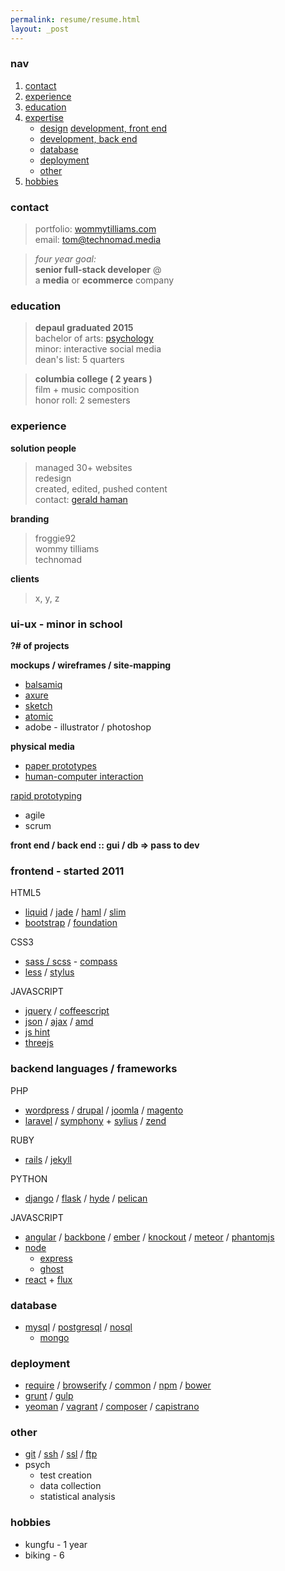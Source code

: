 ```yaml
---
permalink: resume/resume.html
layout: _post
---
```

            
<!-- 
<a href="../assets/resume-tommyWilliams-headshot.pdf" target="_blank">view in a new tab</a> -  <a href="../assets/resume-tommyWilliams-headshot.pdf" download>download</a>
-->

### nav

1.  [contact](#contact)
2.  [experience](#experience)
3.  [education](#education)
4.  [expertise](#expertise)
    *   [design](#ui-ux) [development, front end](#front)
    *   [development, back end](#back)
    *   [database](#database)
    *   [deployment](#deployment)
    *   [other](#other)
5.  [hobbies](#hobbies)

### <span id="contact">contact</span>

> portfolio: [wommytilliams.com](https://wommytilliams.com)  
> email: [tom@technomad.media](mailto:tom@technomad.media)

<!-- phone:   [312 818 9011](tel:312-818-9011)
address:   [1426 W Chestnut #1R Chicago IL 60642](https://www.google.com/maps/place/1426+W+Chestnut+St,+Chicago,+IL+60642/@41.898204,-87.663567,17z/data=!4m2!3m1!1s0x880fd2d37995e65f:0x4a79f787069b8ac) -->

> _four year goal:_  
> **senior full-stack developer** @  
> a **media** or **ecommerce** company

### <span id="education">education</span>

> **depaul graduated 2015**  
> bachelor of arts: [psychology](#psych)  
> minor: interactive social media  
> dean's list: 5 quarters

> **columbia college ( 2 years )**  
> film + music composition  
> honor roll: 2 semesters

### <span id="experience">experience</span>

**solution people**

> managed 30+ websites  
> redesign  
> created, edited, pushed content  
> contact: [gerald haman](mailto:solutionman@solutionpeople.com)

**branding**

> froggie92  
> wommy tilliams  
> technomad

**clients**

> x, y, z

### <span id="ui-ux">ui-ux - minor in school</span>

**?# of projects**

**mockups / wireframes / site-mapping**

*   [balsamiq](https://balsamiq.com/)
*   [axure](https://www.axure.com/)
*   [sketch](https://bohemiancoding.com/sketch/)
*   [atomic](https://atomic.io/)
*   adobe - illustrator / photoshop

**physical media**

*   [paper prototypes](https://en.wikipedia.org/wiki/Paper_prototyping)
*   [human-computer interaction](https://en.wikipedia.org/wiki/Human%E2%80%93computer_interaction)

[rapid prototyping](https://en.wikipedia.org/wiki/Rapid_prototyping)

*   agile
*   scrum

<!-- TODO: butts
google
:: agile
    http://agilemanifesto.org/
    http://www.allaboutagile.com/what-is-agile-10-key-principles/
    http://en.wikipedia.org/wiki/Agile_software_development
    http://agilemethodology.org/ 
-->

**front end / back end :: gui / db => pass to dev**

### <span id="front">frontend - started 2011</span>

HTML5

*   [liquid](https://liquidmarkup.org/) / [jade](https://jade-lang.com/) / [haml](https://haml.info/) / [slim](https://slim-lang.com/)
*   [bootstrap](https://getbootstrap.com/) / [foundation](https://foundation.zurb.com/)

CSS3

*   [sass / scss](https://sass-lang.com/) - [compass](https://compass-style.org/)
*   [less](https://lesscss.org/) / [stylus](https://learnboost.github.io/stylus/)

JAVASCRIPT

*   [jquery](https://jquery.com/) / [coffeescript](https://coffeescript.org/)
*   [json](https://www.json.org/) / [ajax](https://en.wikipedia.org/wiki/Ajax_%28programming%29) / [amd](https://en.wikipedia.org/wiki/Asynchronous_module_definition)
*   [js hint](https://jshint.com/)
*   [threejs](https://threejs.org/)

### <span id="back">backend languages / frameworks</span>

PHP

*   [wordpress](https://wordpress.org/) / [drupal](https://www.drupal.org/) / [joomla](https://www.joomla.org/) / [magento](https://magento.com/)
*   [laravel](https://laravel.com/) / [symphony](https://symfony.com/) + [sylius](https://sylius.org/) / [zend](https://framework.zend.com/)

RUBY

*   [rails](https://rubyonrails.org/) / [jekyll](https://jekyllrb.com/)

PYTHON

*   [django](https://www.djangoproject.com/) / [flask](https://flask.pocoo.org/) / [hyde](https://hyde.github.io/) / [pelican](https://blog.getpelican.com/)

JAVASCRIPT

*   [angular](https://angularjs.org/) / [backbone](https://backbonejs.org/) / [ember](https://emberjs.com/) / [knockout](https://knockoutjs.com/) / [meteor](https://www.meteor.com/) / [phantomjs](https://phantomjs.org/)
*   [node](https://nodejs.org/)
    *   [express](https://expressjs.com/)
    *   [ghost](https://ghost.org/)
*   [react](https://facebook.github.io/react/) + [flux](https://facebook.github.io/flux/)

### <span id="database">database</span>

*   [mysql](https://en.wikipedia.org/wiki/SQL) / [postgresql](https://www.postgresql.org/about/) / [nosql](https://en.wikipedia.org/wiki/NoSQL)
    *   [mongo](https://www.mongodb.org/)

### <span id="deployment">deployment</span>

*   [require](https://requirejs.org/) / [browserify](https://browserify.org/) / [common](https://www.commonjs.org/) / [npm](https://www.npmjs.com/) / [bower](https://bower.io/)
*   [grunt](https://gruntjs.com/) / [gulp](https://gulpjs.com/)
*   [yeoman](https://yeoman.io/) / [vagrant](https://www.vagrantup.com/) / [composer](https://getcomposer.org/) / [capistrano](https://capistranorb.com/)

### <span id="other">other</span>

*   [git](https://git-scm.com/) / [ssh](https://en.wikipedia.org/wiki/Secure_Shell) / [ssl](https://en.wikipedia.org/wiki/Transport_Layer_Security) / [ftp](https://en.wikipedia.org/wiki/File_Transfer_Protocol)
*   <span id="psych">psych</span>
    *   test creation
    *   data collection
    *   statistical analysis

### <span id="hobbies">hobbies</span>

*   kungfu - 1 year
*   biking - 6
